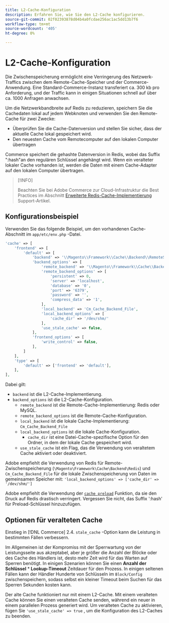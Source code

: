 ```yaml
---
title: L2-Cache-Konfiguration
description: Erfahren Sie, wie Sie den L2-Cache konfigurieren.
source-git-commit: 02f02393878d04b4a0fcdae256ac1ac5dd13b7f6
workflow-type: tm+mt
source-wordcount: '405'
ht-degree: 0%

---
```


# L2-Cache-Konfiguration

Die Zwischenspeicherung ermöglicht eine Verringerung des Netzwerk-Traffics zwischen dem Remote-Cache-Speicher und der Commerce-Anwendung. Eine Standard-Commerce-Instanz transferiert ca. 300 kb pro Anforderung, und der Traffic kann in einigen Situationen schnell auf über ca. 1000 Anfragen anwachsen.

Um die Netzwerkbandbreite auf Redis zu reduzieren, speichern Sie die Cachedaten lokal auf jedem Webknoten und verwenden Sie den Remote-Cache für zwei Zwecke:

- Überprüfen Sie die Cache-Datenversion und stellen Sie sicher, dass der aktuelle Cache lokal gespeichert wird.
- Den neuesten Cache vom Remotecomputer auf den lokalen Computer übertragen

Commerce speichert die gehashte Datenversion in Redis, wobei das Suffix &quot;:hash&quot;an den regulären Schlüssel angehängt wird. Wenn ein veralteter lokaler Cache vorhanden ist, werden die Daten mit einem Cache-Adapter auf den lokalen Computer übertragen.

>[!INFO]
>
>Beachten Sie bei Adobe Commerce zur Cloud-Infrastruktur die Best Practices im Abschnitt [Erweiterte Redis-Cache-Implementierung](https://support.magento.com/hc/en-us/articles/360049292532) Support-Artikel.

## Konfigurationsbeispiel

Verwenden Sie das folgende Beispiel, um den vorhandenen Cache-Abschnitt im `app/etc/env.php` -Datei.

```php
'cache' => [
    'frontend' => [
        'default' => [
            'backend' => '\\Magento\\Framework\\Cache\\Backend\\RemoteSynchronizedCache',
            'backend_options' => [
                'remote_backend' => '\\Magento\\Framework\\Cache\\Backend\\Redis',
                'remote_backend_options' => [
                    'persistent' => 0,
                    'server' => 'localhost',
                    'database' => '0',
                    'port' => '6379',
                    'password' => '',
                    'compress_data' => '1',
                ],
                'local_backend' => 'Cm_Cache_Backend_File',
                'local_backend_options' => [
                    'cache_dir' => '/dev/shm/'
                ],
                'use_stale_cache' => false,
            ],
            'frontend_options' => [
                'write_control' => false,
            ],
        ]
    ],
    'type' => [
        'default' => ['frontend' => 'default'],
    ],
],
```

Dabei gilt:

- `backend` ist die L2-Cache-Implementierung.
- `backend_options` ist die L2-Cache-Konfiguration.
   - `remote_backend` ist die Remote-Cache-Implementierung: Redis oder MySQL.
   - `remote_backend_options` ist die Remote-Cache-Konfiguration.
   - `local_backend` ist die lokale Cache-Implementierung: `Cm_Cache_Backend_File`
   - `local_backend_options` ist die lokale Cache-Konfiguration.
      - `cache_dir` ist eine Datei-Cache-spezifische Option für den Ordner, in dem der lokale Cache gespeichert wird.
   - `use_stale_cache` ist ein Flag, das die Verwendung von veraltetem Cache aktiviert oder deaktiviert.

Adobe empfiehlt die Verwendung von Redis für Remote-Zwischenspeicherung (`\Magento\Framework\Cache\Backend\Redis`) und `Cm_Cache_Backend_File` für die lokale Zwischenspeicherung von Daten im gemeinsamen Speicher mit: `'local_backend_options' => ['cache_dir' => '/dev/shm/']`

Adobe empfiehlt die Verwendung der [`cache preload`](redis-pg-cache.md#redis-preload-feature) Funktion, da sie den Druck auf Redis drastisch verringert. Vergessen Sie nicht, das Suffix &#39;:hash&#39; für Preload-Schlüssel hinzuzufügen.

## Optionen für veralteten Cache

Einstieg in [!DNL Commerce] 2.4. `stale_cache` -Option kann die Leistung in bestimmten Fällen verbessern.

Im Allgemeinen ist der Kompromiss mit der Sperrwartung von der Leistungsseite aus akzeptabel, aber je größer die Anzahl der Blöcke oder des Cache des Händlers ist, desto mehr Zeit wird für das Warten auf Sperren benötigt. In einigen Szenarien können Sie einen **Anzahl der Schlüssel** \* **Lookup-Timeout** Zeitdauer für den Prozess. In einigen seltenen Fällen kann der Händler Hunderte von Schlüsseln im `Block/Config` zwischenspeichern, sodass selbst ein kleiner Timeout beim Suchen für das Sperren Sekunden kosten kann.

Der alte Cache funktioniert nur mit einem L2-Cache. Mit einem veralteten Cache können Sie einen veralteten Cache senden, während ein neuer in einem parallelen Prozess generiert wird. Um veralteten Cache zu aktivieren, fügen Sie `'use_stale_cache' => true` , um die Konfiguration des L2-Caches zu beenden.
